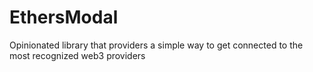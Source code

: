 # EthersModal
 Opinionated library that providers a simple way to get connected to the most recognized web3 providers

